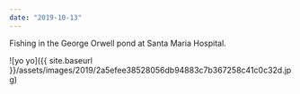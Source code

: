 ```yaml
---
date: "2019-10-13"
---
```


Fishing in the George Orwell pond at Santa Maria Hospital.

![yo yo]({{ site.baseurl }}/assets/images/2019/2a5efee38528056db94883c7b367258c41c0c32d.jpg)
